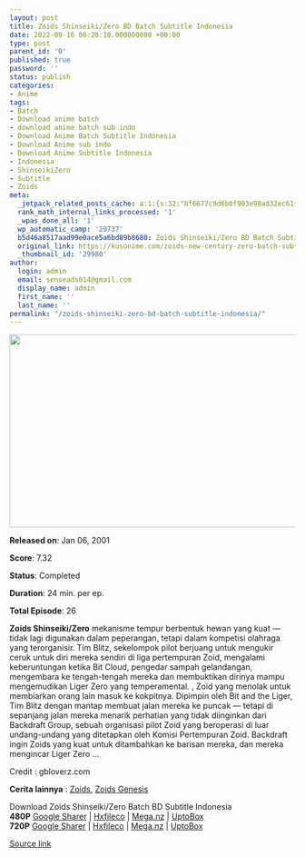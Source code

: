 ```yaml
---
layout: post
title: Zoids Shinseiki/Zero BD Batch Subtitle Indonesia
date: 2022-09-16 06:28:18.000000000 +00:00
type: post
parent_id: '0'
published: true
password: ''
status: publish
categories:
- Anime
tags:
- Batch
- Download anime batch
- download anime batch sub indo
- Download Anime Batch Subtitle Indonesia
- Download Anime sub indo
- Download Anime Subtitle Indonesia
- Indonesia
- ShinseikiZero
- Subtitle
- Zoids
meta:
  _jetpack_related_posts_cache: a:1:{s:32:"8f6677c9d6b0f903e98ad32ec61f8deb";a:2:{s:7:"expires";i:1663353319;s:7:"payload";a:3:{i:0;a:1:{s:2:"id";i:29879;}i:1;a:1:{s:2:"id";i:29977;}i:2;a:1:{s:2:"id";i:29844;}}}}
  rank_math_internal_links_processed: '1'
  _wpas_done_all: '1'
  wp_automatic_camp: '29737'
  b5d46a8517aad99e0ace5a6bd89b8680: Zoids Shinseiki/Zero BD Batch Subtitle Indonesia
  original_link: https://kusonime.com/zoids-new-century-zero-batch-subtitle-indonesia/
  _thumbnail_id: '29980'
author:
  login: admin
  email: senseads014@gmail.com
  display_name: admin
  first_name: ''
  last_name: ''
permalink: "/zoids-shinseiki-zero-bd-batch-subtitle-indonesia/"
---
```

<p><img width="604" height="340" src="{{ site.baseurl }}/assets/2022/09/Zoids-Shinseiki-Zero-604x340.jpg" class="attachment-thumb-large size-thumb-large wp-post-image" alt="" loading="lazy" title="Zoids Shinseiki/Zero BD Batch Subtitle Indonesia" srcset="https://kusonime.com/wp-content/uploads/2021/12/Zoids-Shinseiki-Zero-604x340.jpg 604w, https://kusonime.com/wp-content/uploads/2021/12/Zoids-Shinseiki-Zero-300x169.jpg 300w, https://kusonime.com/wp-content/uploads/2021/12/Zoids-Shinseiki-Zero-768x432.jpg 768w, https://kusonime.com/wp-content/uploads/2021/12/Zoids-Shinseiki-Zero-520x293.jpg 520w, https://kusonime.com/wp-content/uploads/2021/12/Zoids-Shinseiki-Zero.jpg 1000w" sizes="(max-width: 604px) 100vw, 604px" />
<p><b>Released on</b>: Jan 06, 2001</p>
<p>
<p><b>Score</b>: 7.32</p>
<p>
<p><b>Status</b>: Completed</p>
<p>
<p><b>Duration</b>: 24 min. per ep.</p>
<p>
<p><b>Total Episode</b>: 26</p>
<p>
<p><strong>Zoids Shinseiki/Zero</strong> mekanisme tempur berbentuk hewan yang kuat — tidak lagi digunakan dalam peperangan, tetapi dalam kompetisi olahraga yang terorganisir. Tim Blitz, sekelompok pilot berjuang untuk mengukir ceruk untuk diri mereka sendiri di liga pertempuran Zoid, mengalami keberuntungan ketika Bit Cloud, pengedar sampah gelandangan, mengembara ke tengah-tengah mereka dan membuktikan dirinya mampu mengemudikan Liger Zero yang temperamental. , Zoid yang menolak untuk membiarkan orang lain masuk ke kokpitnya. Dipimpin oleh Bit and the Liger, Tim Blitz dengan mantap membuat jalan mereka ke puncak — tetapi di sepanjang jalan mereka menarik perhatian yang tidak diinginkan dari Backdraft Group, sebuah organisasi pilot Zoid yang beroperasi di luar undang-undang yang ditetapkan oleh Komisi Pertempuran Zoid. Backdraft ingin Zoids yang kuat untuk ditambahkan ke barisan mereka, dan mereka mengincar Liger Zero …</p>
<p>
<p>Credit : gbloverz.com</p>
<p>
<p><strong>Cerita lainnya</strong> : <a href="https://kusonime.com/zoids-batch-subtitle-indonesia/" target="_blank" rel="noopener">Zoids</a>, <a href="https://kusonime.com/zoids-genesis-batch-subtitle-indonesia/" target="_blank" rel="noopener">Zoids Genesis</a></p>
<p>
<div class="smokeddl">
<div class="smokettl">Download Zoids Shinseiki/Zero Batch BD Subtitle Indonesia</div>
<div class="smokeurl"><strong>480P</strong> <a href="https://acefile.co/f/64022554/kusonime-z-o-i-d-z-e-r-o-b-d-480p-rar" target="_blank" rel="noopener noreferrer">Google Sharer</a> | <a href="https://hxfile.co/49suvb4qhnf2" target="_blank" rel="noopener">Hxfileco</a> | <a href="https://mega.nz/file/mdQhTAIJ#1q9lAjUQqrj5KdQZyBZUO1IxwAv2nD2Rv3V3cptcgPE" target="_blank" rel="noopener">Mega.nz</a> | <a href="https://uptobox.com/gwde8xvf5vyl" target="_blank" rel="noopener">UptoBox</a></div>
<div class="smokeurl"><strong>720P</strong> <a href="https://acefile.co/f/64022555/kusonime-z-o-i-d-z-e-r-o-b-d-720p-rar" target="_blank" rel="noopener noreferrer">Google Sharer</a> | <a href="https://hxfile.co/ulpw5w92rmu1" target="_blank" rel="noopener">Hxfileco</a> | <a href="https://mega.nz/file/nEZRhCxK#705ciIS4BSWPgln8862sWAsGxQaQj6daBZzABbaxFzU" target="_blank" rel="noopener">Mega.nz</a> | <a href="https://uptobox.com/yoca5mdhhac2" target="_blank" rel="noopener">UptoBox</a></div>
</div>
<p><a href="https://kusonime.com/zoids-new-century-zero-batch-subtitle-indonesia/">Source link </a></p>
